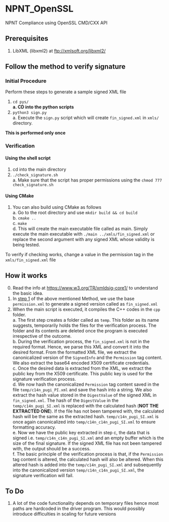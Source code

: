 # NPNT_OpenSSL
NPNT Compliance using OpenSSL CMD/CXX API

## Prerequisites ##
1. LibXML (libxml2) at ftp://xmlsoft.org/libxml2/

## Follow the method to verify signature <br>
### Initial Procedure ###
Perform these steps to generate a sample signed XML file
1.  `cd pys/` <br>
  **a.  CD into the python scripts**
2. `python3 sign.py` <br>
  a.  Execute the `sign.py` script which will create `fin_signed.xml` in `xmls/` directory. <br> 
  
  
**This is performed only once**
  
### Verification ###

#### Using the shell script ####
1.  cd into the main directory
2. `./check_signature.sh` <br>
  a.  Make sure that the script has proper permissions using the `chmod 777 check_signature.sh` <br>
  
#### Using CMake ####
1. You can also build using CMake as follows <br>
  a.	Go to the root directory and use `mkdir build && cd build` <br>
  b.	`cmake ..` <br>
  c.	`make` <br>
  d.	This will create the main executable file called as main. Simply execute the main executable with `./main ../xmls/fin_signed.xml` or replace the second argument with any signed XML whose validity is being tested. <br>
  
To verify if checking works, change a value in the permission tag in the `xmls/fin_signed.xml` file

## How it works ##
0. Read the info at https://www.w3.org/TR/xmldsig-core1/ to understand the basic idea.
1. In [step 1](https://github.com/christoaluckal/NPNT_OpenSSL/blob/master/README.md#initial-procedure) of the above mentioned Method, we use the base `permission.xml` to generate a signed version called as `fin_signed.xml`
2. When the main script is executed, it compiles the C++ codes in the `cpp` folder. <br>
   a. The first step creates a folder called as `temp`. This folder as its name suggests, temporarily holds the files for the verification process. The folder and its contents are deleted once the program is executed irrespective of the outcome. <br>
   b. During the verification process, the `fin_signed.xml` is not in the required format. Hence, we parse this XML and convert it into the desired format. From the formatted XML file, we extract the canonicalized version of the `SignedInfo` and the `Permission` tag content. We also extract the base64 encoded X509 certificate credentials. <br>
   c. Once the desired data is extracted from the XML, we extract the public key from the X509 certificate. This public key is used for the signature verification process. <br>
   d. We now hash the canonicalized `Permission` tag content saved in the file `temp/c14n_pugi_PI.xml` and save the hash into a string. We also extract the hash value stored in the `DigestValue` of the signed XML in `fin_signed.xml`. The hash of the `DigestValue` in the `temp/c14n_pugi_SI.xml` is replaced with the calculated hash (**NOT THE EXTRACTED ONE**). If the file has not been tampered with, the calculated hash will be the same as the extracted hash. `temp/c14n_pugi_SI.xml` is once again canonicalized into `temp/c14n_c14n_pugi_SI.xml` to ensure formatting accuracy. <br>
   e. Now we have the public key extracted in step c, the data that is signed i.e. `temp/c14n_c14n_pugi_SI.xml` and an empty buffer which is the size of the final signature. If the signed XML file has not been tampered with, the output should be a success. <br>
   f. The basic principle of the verification process is that, if the `Permission` tag content is altered, the calculated hash will also be altered. When this altered hash is added into the `temp/c14n_pugi_SI.xml` and subsequently into the canonicalized version `temp/c14n_c14n_pugi_SI.xml`, the signature verification will fail.
   
## To Do ##
1. A lot of the code functionality depends on temporary files hence most paths are hardcoded in the driver program. This would possibly introduce difficulties in scaling for future versions
